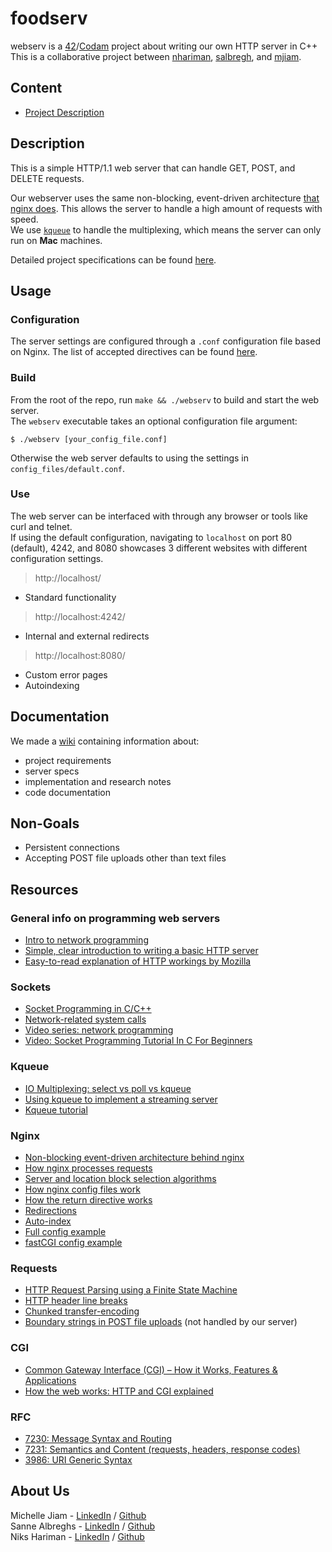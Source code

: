 # foodserv
webserv is a [42](https://www.42network.org/)/[Codam](https://www.codam.nl/) project about writing our own HTTP server in C++  
This is a collaborative project between [nhariman](https://github.com/nhariman), [salbregh](https://github.com/salbregh), and [mjiam](https://github.com/MichelleJiam).  
## Content
- [Project Description](#description)

## Description
This is a simple HTTP/1.1 web server that can handle GET, POST, and DELETE requests.  

Our webserver uses the same non-blocking, event-driven architecture [that nginx does](https://www.nginx.com/blog/inside-nginx-how-we-designed-for-performance-scale/). This allows the server to handle a high amount of requests with speed.  
We use [`kqueue`](https://www.freebsd.org/cgi/man.cgi?query=kqueue&sektion=2) to handle the multiplexing, which means the server can only run on **Mac** machines.  

Detailed project specifications can be found [here](docs/webserv.en.subject.pdf).

## Usage
### Configuration
The server settings are configured through a `.conf` configuration file based on Nginx. The list of accepted directives can be found [here](https://github.com/NHariman/foodserv/wiki/Configuration-file).  

### Build
From the root of the repo, run `make && ./webserv` to build and start the web server.  
The `webserv` executable takes an optional configuration file argument:  
```console
$ ./webserv [your_config_file.conf]
```
Otherwise the web server defaults to using the settings in `config_files/default.conf`.

### Use
The web server can be interfaced with through any browser or tools like curl and telnet.  
If using the default configuration, navigating to `localhost` on port 80 (default), 4242, and 8080 showcases 3 different websites with different configuration settings.   

> http://localhost/
- Standard functionality  

> http://localhost:4242/
- Internal and external redirects  

> http://localhost:8080/
- Custom error pages
- Autoindexing


## Documentation
We made a [wiki](https://github.com/NHariman/foodserv/wiki) containing information about:
- project requirements
- server specs
- implementation and research notes
- code documentation

## Non-Goals
- Persistent connections
- Accepting POST file uploads other than text files

## Resources
### General info on programming web servers
- [Intro to network programming](https://beej.us/guide/bgnet/html/#intro)
- [Simple, clear introduction to writing a basic HTTP server](https://medium.com/from-the-scratch/http-server-what-do-you-need-to-know-to-build-a-simple-http-server-from-scratch-d1ef8945e4fa)
- [Easy-to-read explanation of HTTP workings by Mozilla](https://developer.mozilla.org/en-US/docs/Web/HTTP)

### Sockets
- [Socket Programming in C/C++](https://www.geeksforgeeks.org/socket-programming-cc/)
- [Network-related system calls](https://beej.us/guide/bgnet/html/#system-calls-or-bust)
- [Video series: network programming](https://www.youtube.com/playlist?list=PL9IEJIKnBJjH_zM5LnovnoaKlXML5qh17)
- [Video: Socket Programming Tutorial In C For Beginners](https://youtu.be/LtXEMwSG5-8)

### Kqueue
- [IO Multiplexing: select vs poll vs kqueue](https://nima101.github.io/io_multiplexing)
- [Using kqueue to implement a streaming server](https://nima101.github.io/kqueue_server)
- [Kqueue tutorial](https://wiki.netbsd.org/tutorials/kqueue_tutorial/)

### Nginx
- [Non-blocking event-driven architecture behind nginx](https://www.nginx.com/blog/inside-nginx-how-we-designed-for-performance-scale/)
- [How nginx processes requests](http://nginx.org/en/docs/http/request_processing.html)
- [Server and location block selection algorithms](https://www.digitalocean.com/community/tutorials/understanding-nginx-server-and-location-block-selection-algorithms)
- [How nginx config files work](https://www.plesk.com/blog/various/nginx-configuration-guide/)
- [How the return directive works](https://www.digitalocean.com/community/tutorials/nginx-rewrite-url-rules)
- [Redirections](https://developer.mozilla.org/en-US/docs/Web/HTTP/Redirections)
- [Auto-index](https://www.keycdn.com/support/nginx-directory-index)
- [Full config example](https://www.nginx.com/resources/wiki/start/topics/examples/full/)
- [fastCGI config example](https://www.nginx.com/resources/wiki/start/topics/examples/fastcgiexample/)

### Requests
- [HTTP Request Parsing using a Finite State Machine](https://ieeexplore.ieee.org/document/6957302)
- [HTTP header line breaks](https://stackoverflow.com/questions/5757290/http-header-line-break-style)
- [Chunked transfer-encoding](https://en.wikipedia.org/wiki/Chunked_transfer_encoding)
- [Boundary strings in POST file uploads](https://stackoverflow.com/questions/8659808/how-does-http-file-upload-work) (not handled by our server)

### CGI
- [Common Gateway Interface (CGI) – How it Works, Features & Applications](https://electricalfundablog.com/common-gateway-interface-cgi/)
- [How the web works: HTTP and CGI explained](https://www.garshol.priv.no/download/text/http-tut.html)

### RFC
- [7230: Message Syntax and Routing](https://datatracker.ietf.org/doc/html/rfc7230)
- [7231: Semantics and Content (requests, headers, response codes)](https://www.rfc-editor.org/rfc/rfc7231.html)
- [3986: URI Generic Syntax](https://datatracker.ietf.org/doc/html/rfc3986)


## About Us
Michelle Jiam - [LinkedIn](https://www.linkedin.com/in/mljiam/) / [Github](https://github.com/MichelleJiam)  
Sanne Albreghs - [LinkedIn](https://www.linkedin.com/in/sanne-albreghs-ba09141a3/) / [Github](https://github.com/salbregh)  
Niks Hariman - [LinkedIn](https://www.linkedin.com/in/niks-hariman-msc-aaa74b152/) / [Github](https://github.com/nhariman)
